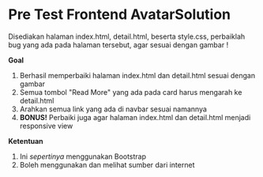 # **Pre Test Frontend AvatarSolution**

Disediakan halaman index.html, detail.html, beserta style.css, perbaiklah bug yang ada pada halaman tersebut, agar sesuai dengan gambar !



**Goal**

1. Berhasil memperbaiki halaman index.html dan detail.html sesuai dengan gambar
2. Semua tombol "Read More" yang ada pada card harus mengarah ke detail.html
3. Arahkan semua link yang ada di navbar sesuai namannya
4. **BONUS!** Perbaiki juga agar halaman index.html dan detail.html menjadi responsive view



**Ketentuan**

1. Ini *sepertinya* menggunakan Bootstrap
2. Boleh menggunakan dan melihat sumber dari internet